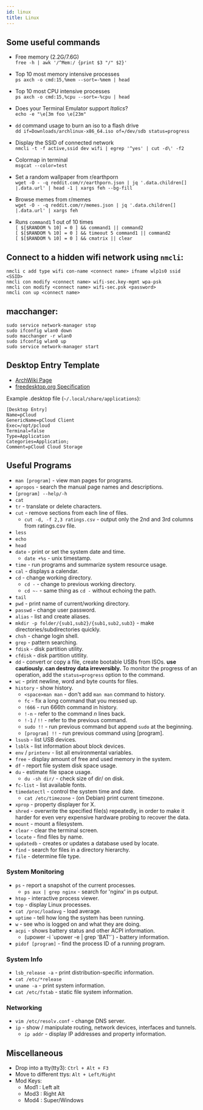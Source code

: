 ```yaml
---
id: linux
title: Linux
---
```


## Some useful commands

- Free memory (2.2G/7.6G)<br />
  `free -h | awk '/^Mem:/ {print $3 "/" $2}'`

- Top 10 most memory intensive processes<br />
  `ps axch -o cmd:15,%mem --sort=-%mem | head`

- Top 10 most CPU intensive processes<br />
  `ps axch -o cmd:15,%cpu --sort=-%cpu | head`

- Does your Terminal Emulator support _Italics_?<br />
  `echo -e "\e[3m foo \e[23m"`

- `dd` command usage to burn an iso to a flash drive<br />
  `dd if=Downloads/archlinux-x86_64.iso of=/dev/sdb status=progress`

- Display the SSID of connected network<br />
  `nmcli -t -f active,ssid dev wifi | egrep '^yes' | cut -d\' -f2`

- Colormap in terminal<br />
  `msgcat --color=test`

- Set a random wallpaper from r/earthporn<br />
  `wget -O - -q reddit.com/r/earthporn.json | jq '.data.children[] |.data.url' | head -1 | xargs feh --bg-fill`

- Browse memes from r/memes<br />
  `wget -O - -q reddit.com/r/memes.json | jq '.data.children[] |.data.url' | xargs feh`

- Runs `command1` 1 out of 10 times<br />
  `[ $[$RANDOM % 10] = 0 ] && command1 || command2`<br />
  `[ $[$RANDOM % 10] = 0 ] && timeout 5 command1 || command2`<br />
  `[ $[$RANDOM % 10] = 0 ] && cmatrix || clear`

## Connect to a hidden wifi network using `nmcli`:

```
nmcli c add type wifi con-name <connect name> ifname wlp1s0 ssid <SSID>
nmcli con modify <connect name> wifi-sec.key-mgmt wpa-psk
nmcli con modify <connect name> wifi-sec.psk <password>
nmcli con up <connect name>
```

## macchanger:

```
sudo service network-manager stop
sudo ifconfig wlan0 down
sudo macchanger -r wlan0
sudo ifconfig wlan0 up
sudo service network-manager start
```

## Desktop Entry Template

- [ArchWiki Page](https://wiki.archlinux.org/index.php/Desktop_entries)
- [freedesktop.org Specification](https://specifications.freedesktop.org/desktop-entry-spec/desktop-entry-spec-latest.html#recognized-keys)

Example .desktop file (`~/.local/share/applications`):

```
[Desktop Entry]
Name=pCloud
GenericName=pCloud Client
Exec=/opt/pcloud
Terminal=false
Type=Application
Categories=Application;
Comment=pCloud Cloud Storage
```

## Useful Programs
- `man [program]` - view man pages for programs.
- `apropos` - search the manual page names and descriptions.
- `[program] --help/-h`
- `cat`
- `tr` - translate or delete characters.
- `cut` - remove sections from each line of files.
  - `cut -d, -f 2,3 ratings.csv` - output only the 2nd and 3rd columns from ratings.csv file.
- `less`
- `echo`
- `head`
- `date` -  print or set the system date and time.
  - `date +%s` - unix timestamp.
- `time` - run programs and summarize system resource usage.
- `cal` - displays a calendar.
- `cd` - change working directory.
  - `cd -` - change to previous working directory.
  - `cd ~-` - same thing as `cd -` without echoing the path.
- `tail`
- `pwd` - print name of current/working directory.
- `passwd` - change user password.
- `alias` - list and create aliases.
- `mkdir -p folder/{sub1,sub2}/{sub1,sub2,sub3}` - make directories/subdirectories quickly.
- `chsh` - change login shell.
- `grep` - pattern searching.
- `fdisk` - disk partition utility.
- `cfdisk` - disk partition utitlity.
- `dd` - convert or copy a file, create bootable USBs from ISOs. **use cautiously. can destroy data irreversibly.** To monitor the progress of an operation, add the `status=progress` option to the command.
- `wc` - print newline, word and byte counts for files.
- `history` - show history.
  - `<space>man man` - don't add `man man` command to history.
  - `fc` - fix a long command that you messed up.
  - `!666` - run 666th command in history.
  - `!-n` - refer to the command _n_ lines back.
  - `!-1` / `!!` - refer to the previous command.
  - `sudo !!` - run previous command but append `sudo` at the beginning.
  - `[program] !!` - run previous command using [program].
- `lsusb` - list USB devices.
- `lsblk` - list information about block devices.
- `env` / `printenv` - list all environmental variables.
- `free` - display amount of free and used memory in the system.
- `df` - report file system disk space usage.
- `du` - estimate file space usage.
  - `du -sh dir/` - check size of dir/ on disk.
- `fc-list` - list available fonts.
- `timedatectl` - control the system time and date.
  - `cat /etc/timezone` - (on Debian) print current timezone.
- `xprop` - property displayer for X.
- `shred` - overwrite the specified file(s) repeatedly, in order to make it harder for even very expensive hardware probing to recover the data.
- `mount` - mount a filesystem.
- `clear` - clear the terminal screen.
- `locate` - find files by name.
- `updatedb` - creates or updates a database used by locate.
- `find` - search for files in a directory hierarchy.
- `file` - determine file type.

### System Monitoring
- `ps` - report a snapshot of the current processes.
  - `ps aux | grep nginx` - search for 'nginx' in ps output.
- `htop` - interactive process viewer.
- `top` - display Linux processes.
- `cat /proc/loadavg` - load average.
- `uptime` - tell how long the system has been running.
- `w` - see who is logged on and what they are doing.
- `acpi` - shows battery status and other ACPI information.
  - (upower -i \`upower -e | grep 'BAT'\`) - battery information.
- `pidof [program]`  - find the process ID of a running program.

### System Info
- `lsb_release -a` - print distribution-specific information.
- `cat /etc/*release`
- `uname -a` - print system information.
- `cat /etc/fstab` - static file system information.

### Networking
- `vim /etc/resolv.conf` - change DNS server.
- `ip` - show / manipulate routing, network devices, interfaces and tunnels.
  - `ip addr` - display IP addresses and property information.

## Miscellaneous
- Drop into a tty(tty3): `Ctrl + Alt + F3`
- Move to different ttys: `Alt + Left/Right`
- Mod Keys:
  - Mod1 : Left alt
  - Mod3 : Right Alt
  - Mod4 : Super/Windows
